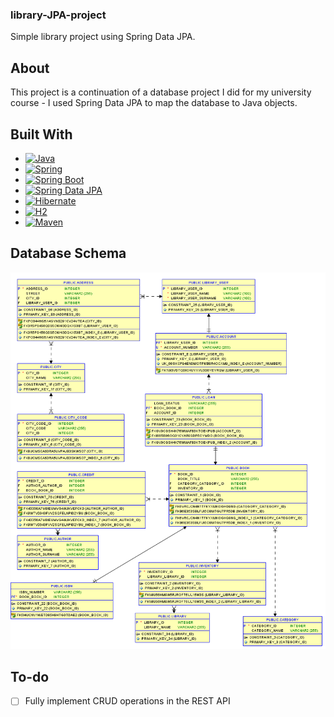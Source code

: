 <!-- Introduction -->
<h3 >library-JPA-project</h3>

Simple library project using Spring Data JPA.

<!-- ABOUT -->
## About 

This project is a continuation of a database project I did for my university course - I used Spring Data JPA to map the database to Java objects.

<!-- STACK -->
## Built With

* [![Java][Java]][Java-url]
* [![Spring][Spring]][Spring-url]
* [![Spring Boot][Spring Boot]][Spring Boot-url]
* [![Spring Data JPA][Spring Data JPA]][Spring Data JPA-url]
* [![Hibernate][Hibernate]][Hibernate-url]
* [![H2][H2]][H2-url]
* [![Maven][Maven]][Maven-url]


<!-- DB SCHEMA -->
## Database Schema
![alt text](https://github.com/kapiaszczyk/library-JPA-project/blob/main/readme_files/Relational_1.png?raw=true)


<!-- To-do -->
## To-do

- [ ] Fully implement CRUD operations in the REST API

<!-- MARKDOWN LINKS & IMAGES -->
[Java]: https://img.shields.io/badge/Java-ED8B00?style=for-the-badge&logo=openjdk&logoColor=white
[Java-url]: https://www.java.com/en/
[Spring]: https://img.shields.io/badge/Spring-6DB33F?style=for-the-badge&logo=spring&logoColor=white
[Spring-url]: https://spring.io/
[Spring Boot]: https://img.shields.io/badge/Spring_Boot-F2F4F9?style=for-the-badge&logo=spring-boot
[Spring Boot-url]: https://spring.io/projects/spring-boot
[H2]: https://img.shields.io/badge/H2-004b85?style=for-the-badge&logo=h2&logoColor=white
[H2-url]: https://www.h2database.com/html/main.html
[Spring Data JPA]: https://img.shields.io/badge/Spring_Data_JPA-6DB33F?style=for-the-badge&logo=spring&logoColor=white
[Spring Data JPA-url]: https://spring.io/projects/spring-data-jpa
[Maven]: https://img.shields.io/badge/Maven-C71A36?style=for-the-badge&logo=apache-maven&logoColor=white
[Maven-url]: https://maven.apache.org/
[Hibernate]: https://img.shields.io/badge/Hibernate-59666C?style=for-the-badge&logo=hibernate&logoColor=white
[Hibernate-url]: https://hibernate.org/

